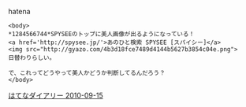 
hatena

```
<body>
*1284566744*SPYSEEのトップに美人画像が出るようになっている！
<a href='http://spysee.jp/'>あのひと検索 SPYSEE [スパイシー]</a>
<img src="http://gyazo.com/4b3d18fce7489d4144b5627b3854c04e.png">
日替わりらしい。

で、これってどうやって美人かどうか判断してるんだろう？
</body>
```


[はてなダイアリー 2010-09-15](https://nishiohirokazu.hatenadiary.org/archive/2010/09/15)
